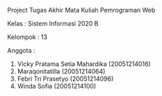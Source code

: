 Project Tugas Akhir Mata Kuliah Pemrograman Web

Kelas : Sistem Informasi 2020 B

Kelompok : 13

Anggota :
1. Vicky Pratama Setia Mahardika (20051214016)
2. Maraqonitatilla (20051214064)
3. Febri Tri Prasetyo (20051214096)
4. Winda Sofia (20051214100)
